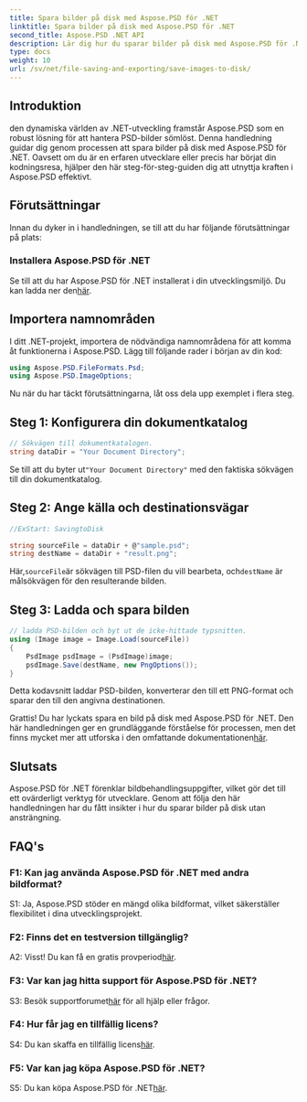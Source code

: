 ```yaml
---
title: Spara bilder på disk med Aspose.PSD för .NET
linktitle: Spara bilder på disk med Aspose.PSD för .NET
second_title: Aspose.PSD .NET API
description: Lär dig hur du sparar bilder på disk med Aspose.PSD för .NET. Följ denna steg-för-steg-guide för effektiv bildbehandling.
type: docs
weight: 10
url: /sv/net/file-saving-and-exporting/save-images-to-disk/
---
```

## Introduktion

den dynamiska världen av .NET-utveckling framstår Aspose.PSD som en robust lösning för att hantera PSD-bilder sömlöst. Denna handledning guidar dig genom processen att spara bilder på disk med Aspose.PSD för .NET. Oavsett om du är en erfaren utvecklare eller precis har börjat din kodningsresa, hjälper den här steg-för-steg-guiden dig att utnyttja kraften i Aspose.PSD effektivt.

## Förutsättningar

Innan du dyker in i handledningen, se till att du har följande förutsättningar på plats:

### Installera Aspose.PSD för .NET

 Se till att du har Aspose.PSD för .NET installerat i din utvecklingsmiljö. Du kan ladda ner den[här](https://releases.aspose.com/psd/net/).

## Importera namnområden

I ditt .NET-projekt, importera de nödvändiga namnområdena för att komma åt funktionerna i Aspose.PSD. Lägg till följande rader i början av din kod:

```csharp
using Aspose.PSD.FileFormats.Psd;
using Aspose.PSD.ImageOptions;
```

Nu när du har täckt förutsättningarna, låt oss dela upp exemplet i flera steg.

## Steg 1: Konfigurera din dokumentkatalog

```csharp
// Sökvägen till dokumentkatalogen.
string dataDir = "Your Document Directory";
```

 Se till att du byter ut`"Your Document Directory"` med den faktiska sökvägen till din dokumentkatalog.

## Steg 2: Ange källa och destinationsvägar

```csharp
//ExStart: SavingtoDisk

string sourceFile = dataDir + @"sample.psd";
string destName = dataDir + "result.png";
```

 Här,`sourceFile`är sökvägen till PSD-filen du vill bearbeta, och`destName` är målsökvägen för den resulterande bilden.

## Steg 3: Ladda och spara bilden

```csharp
// ladda PSD-bilden och byt ut de icke-hittade typsnitten.
using (Image image = Image.Load(sourceFile))
{
    PsdImage psdImage = (PsdImage)image;
    psdImage.Save(destName, new PngOptions());
}
```

Detta kodavsnitt laddar PSD-bilden, konverterar den till ett PNG-format och sparar den till den angivna destinationen.

 Grattis! Du har lyckats spara en bild på disk med Aspose.PSD för .NET. Den här handledningen ger en grundläggande förståelse för processen, men det finns mycket mer att utforska i den omfattande dokumentationen[här](https://reference.aspose.com/psd/net/).

## Slutsats

Aspose.PSD för .NET förenklar bildbehandlingsuppgifter, vilket gör det till ett ovärderligt verktyg för utvecklare. Genom att följa den här handledningen har du fått insikter i hur du sparar bilder på disk utan ansträngning.

## FAQ's

### F1: Kan jag använda Aspose.PSD för .NET med andra bildformat?

S1: Ja, Aspose.PSD stöder en mängd olika bildformat, vilket säkerställer flexibilitet i dina utvecklingsprojekt.

### F2: Finns det en testversion tillgänglig?

A2: Visst! Du kan få en gratis provperiod[här](https://releases.aspose.com/).

### F3: Var kan jag hitta support för Aspose.PSD för .NET?

 S3: Besök supportforumet[här](https://forum.aspose.com/c/psd/34) för all hjälp eller frågor.

### F4: Hur får jag en tillfällig licens?

 S4: Du kan skaffa en tillfällig licens[här](https://purchase.aspose.com/temporary-license/).

### F5: Var kan jag köpa Aspose.PSD för .NET?

 S5: Du kan köpa Aspose.PSD för .NET[här](https://purchase.aspose.com/buy).